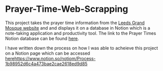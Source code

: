 # Prayer-Time-Web-Scrapping

This project takes the prayer time information from the [Leeds Grand Mosque website](https://www.leedsgrandmosque.com/) and and displays it on a database in Notion which is a note-taking application and productivity tool. The link to the Prayer Times Notion database can be found [here](https://www.notion.so/notiom/663d4598214844c796394eb2d8f42c46?v=5e495cf764684304bf4b55e138e92104).

I have written down the process on how I was able to acheieve this project on a Notion page which can be accessed [here](https://www.notion.so/notiom/Process-1b98952d6c4a473bae2cae2618ed9d85)https://www.notion.so/notiom/Process-1b98952d6c4a473bae2cae2618ed9d85
